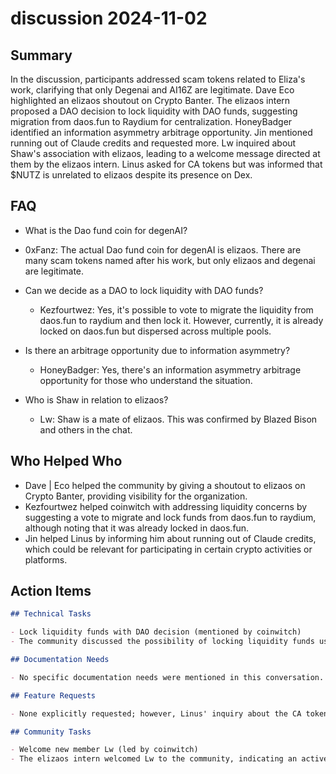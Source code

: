 # discussion 2024-11-02

## Summary

In the discussion, participants addressed scam tokens related to Eliza's work, clarifying that only Degenai and AI16Z are legitimate. Dave Eco highlighted an elizaos shoutout on Crypto Banter. The elizaos intern proposed a DAO decision to lock liquidity with DAO funds, suggesting migration from daos.fun to Raydium for centralization. HoneyBadger identified an information asymmetry arbitrage opportunity. Jin mentioned running out of Claude credits and requested more. Lw inquired about Shaw's association with elizaos, leading to a welcome message directed at them by the elizaos intern. Linus asked for CA tokens but was informed that $NUTZ is unrelated to elizaos despite its presence on Dex.

## FAQ

- What is the Dao fund coin for degenAI?
- 0xFanz: The actual Dao fund coin for degenAI is elizaos. There are many scam tokens named after his work, but only elizaos and degenai are legitimate.

- Can we decide as a DAO to lock liquidity with DAO funds?

    - Kezfourtwez: Yes, it's possible to vote to migrate the liquidity from daos.fun to raydium and then lock it. However, currently, it is already locked on daos.fun but dispersed across multiple pools.

- Is there an arbitrage opportunity due to information asymmetry?

    - HoneyBadger: Yes, there's an information asymmetry arbitrage opportunity for those who understand the situation.

- Who is Shaw in relation to elizaos?
    - Lw: Shaw is a mate of elizaos. This was confirmed by Blazed Bison and others in the chat.

## Who Helped Who

- Dave | Eco helped the community by giving a shoutout to elizaos on Crypto Banter, providing visibility for the organization.
- Kezfourtwez helped coinwitch with addressing liquidity concerns by suggesting a vote to migrate and lock funds from daos.fun to raydium, although noting that it was already locked in daos.fun.
- Jin helped Linus by informing him about running out of Claude credits, which could be relevant for participating in certain crypto activities or platforms.

## Action Items

```markdown
## Technical Tasks

- Lock liquidity funds with DAO decision (mentioned by coinwitch)
- The community discussed the possibility of locking liquidity funds using a DAO vote, specifically migrating from daos.fun to raydium and then securing it there.

## Documentation Needs

- No specific documentation needs were mentioned in this conversation.

## Feature Requests

- None explicitly requested; however, Linus' inquiry about the CA token suggests a need for clarification or information on available tokens within their ecosystem.

## Community Tasks

- Welcome new member Lw (led by coinwitch)
- The elizaos intern welcomed Lw to the community, indicating an active and inclusive approach to community management.
```
